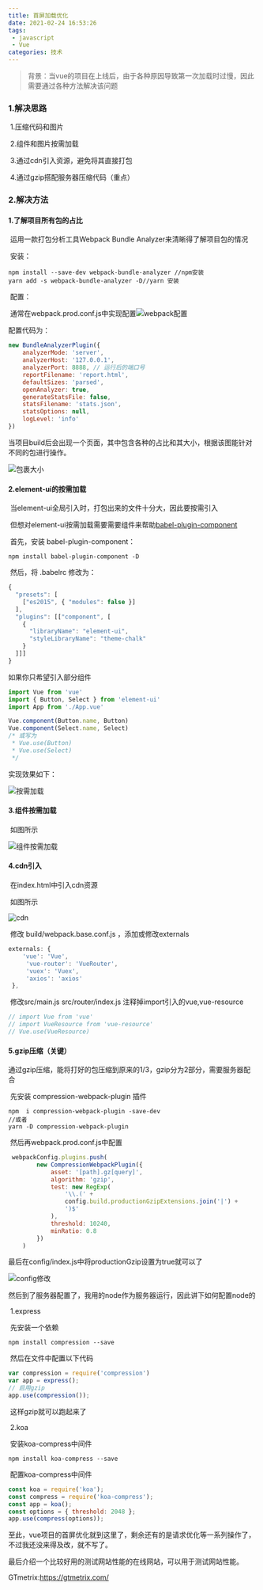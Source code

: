 ```yaml
---
title: 首屏加载优化
date: 2021-02-24 16:53:26
tags: 
 - javascript
 - Vue
categories: 技术
---
```


> 背景：当vue的项目在上线后，由于各种原因导致第一次加载时过慢，因此需要通过各种方法解决该问题

### 1.解决思路

​	1.压缩代码和图片

​	2.组件和图片按需加载

​	3.通过cdn引入资源，避免将其直接打包

​	4.通过gzip搭配服务器压缩代码（重点）

<!--more-->		

### 2.解决方法

#### 	1.了解项目所有包的占比

​		运用一款打包分析工具Webpack Bundle Analyzer来清晰得了解项目包的情况

​		安装：	

```npm
npm install --save-dev webpack-bundle-analyzer //npm安装
yarn add -s webpack-bundle-analyzer -D//yarn 安装
```

​		配置：

​			通常在webpack.prod.conf.js中实现配置![webpack配置](首屏加载优化/1572861741246.png)

 配置代码为：

```javascript
new BundleAnalyzerPlugin({
    analyzerMode: 'server',
    analyzerHost: '127.0.0.1',
    analyzerPort: 8888, // 运行后的端口号
    reportFilename: 'report.html',
    defaultSizes: 'parsed',
    openAnalyzer: true,
    generateStatsFile: false,
    statsFilename: 'stats.json',
    statsOptions: null,
    logLevel: 'info'
})
```

当项目build后会出现一个页面，其中包含各种的占比和其大小，根据该图能针对不同的包进行操作。

![包裹大小](首屏加载优化/1572861934155.png)



#### 	2.element-ui的按需加载

​		当element-ui全局引入时，打包出来的文件十分大，因此要按需引入

​		但想对element-ui按需加载需要需要组件来帮助[babel-plugin-component](https://github.com/QingWei-Li/babel-plugin-component)

​		首先，安装 babel-plugin-component：

```npm
npm install babel-plugin-component -D
```

​		然后，将 .babelrc 修改为：

```javascript
{
  "presets": [
    ["es2015", { "modules": false }]
  ],
  "plugins": [["component", [
    {
      "libraryName": "element-ui",
      "styleLibraryName": "theme-chalk"
    }
  ]]]
}
```

如果你只希望引入部分组件

```javascript
import Vue from 'vue'
import { Button, Select } from 'element-ui'
import App from './App.vue'

Vue.component(Button.name, Button)
Vue.component(Select.name, Select)
/* 或写为
 * Vue.use(Button)
 * Vue.use(Select)
 */
```

实现效果如下：

![按需加载](首屏加载优化/1572862377991.png)



#### 	3.组件按需加载

​		如图所示

![组件按需加载](首屏加载优化/1572862490945.png)



#### 	4.cdn引入

​		在index.html中引入cdn资源

​			如图所示

![cdn](首屏加载优化/1572862844298.png)

​		修改 build/webpack.base.conf.js ，添加或修改externals

```javascript
externals: {
    'vue': 'Vue',
     'vue-router': 'VueRouter',
     'vuex': 'Vuex',
     'axios': 'axios' 
 },
```

​		修改src/main.js src/router/index.js 注释掉import引入的vue,vue-resource

```javascript
// import Vue from 'vue'
// import VueResource from 'vue-resource'
// Vue.use(VueResource)
```

 	 

#### 		5.gzip压缩（关键）

​		通过gzip压缩，能将打好的包压缩到原来的1/3，gzip分为2部分，需要服务器配合

​		先安装 compression-webpack-plugin 插件

```
npm  i compression-webpack-plugin -save-dev
//或者
yarn -D compression-webpack-plugin
```

​		然后再webpack.prod.conf.js中配置	

```javascript
 webpackConfig.plugins.push(
        new CompressionWebpackPlugin({
            asset: '[path].gz[query]',
            algorithm: 'gzip',
            test: new RegExp(
                '\\.(' +
                config.build.productionGzipExtensions.join('|') +
                ')$'
            ),
            threshold: 10240,
            minRatio: 0.8
        })
    )
```

最后在config/index.js中将productionGzip设置为true就可以了

![config修改](首屏加载优化/1572916447286.png)



​	然后到了服务器配置了，我用的node作为服务器运行，因此讲下如何配置node的

​		1.express

​			先安装一个依赖

```
npm install compression --save
```

​			然后在文件中配置以下代码

```javascript
var compression = require('compression')
var app = express();
// 启用gzip
app.use(compression());
```

​			这样gzip就可以跑起来了



​		2.koa

​			安装koa-compress中间件

```
npm install koa-compress --save
```

​			配置koa-compress中间件

```javascript
const koa = require('koa');
const compress = require('koa-compress');
const app = koa();
const options = { threshold: 2048 };
app.use(compress(options));
```



至此，vue项目的首屏优化就到这里了，剩余还有的是请求优化等一系列操作了，不过我还没来得及改，就不写了。

最后介绍一个比较好用的测试网站性能的在线网站，可以用于测试网站性能。

GTmetrix:https://gtmetrix.com/